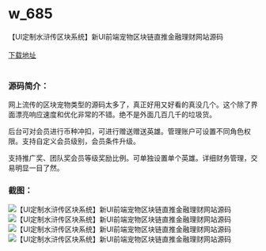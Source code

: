 # w_685
【UI定制水浒传区块系统】新UI前端宠物区块链直推金融理财网站源码
<br/></br>
[下载地址](https://www.uuid2.com/685.html "下载地址")
<br/></br>
<h3>源码简介：</h3>
<p>网上流传的区块宠物类型的源码太多了，真正好用又好看的真没几个。这个除了界面漂亮响应速度和优化非常的不错。绝不是外面几百几千的垃圾货。<p>
<p>后台可对会员进行币种冲扣，可进行赠送赠送英雄。管理账户可设置不同角色权限。支持自定义会员级别，会员条件升级。<p>
<p>支持推广奖、团队奖会员等级奖励比例。可单独设置单个英雄。详细财务管理，交易明显一目了然。<p>
<h3>截图：</h3>
<img src="https://www.uuid2.com/wp-content/uploads/img/202105/77cf6df302.jpg" alt="【UI定制水浒传区块系统】新UI前端宠物区块链直推金融理财网站源码"><img src="https://www.uuid2.com/wp-content/uploads/img/202105/5584009834.jpg" alt="【UI定制水浒传区块系统】新UI前端宠物区块链直推金融理财网站源码"><img src="https://www.uuid2.com/wp-content/uploads/img/202105/1fe59c1443.jpg" alt="【UI定制水浒传区块系统】新UI前端宠物区块链直推金融理财网站源码"><img src="https://www.uuid2.com/wp-content/uploads/img/202105/98ae1d3790.jpg" alt="【UI定制水浒传区块系统】新UI前端宠物区块链直推金融理财网站源码">
